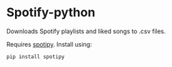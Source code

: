 # Spotify-python

Downloads Spotify playlists and liked songs to .csv files.

Requires [spotipy](https://spotipy.readthedocs.io/en/2.22.1/). Install using: 

```pip install spotipy```